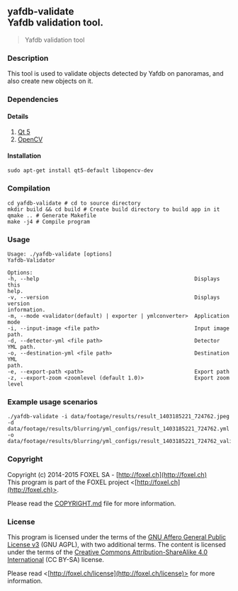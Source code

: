 ## yafdb-validate<br />Yafdb validation tool.

>Yafdb validation tool

### Description
This tool is used to validate objects detected by Yafdb on panoramas, and also create new objects on it.

### Dependencies

#### Details

1. [Qt 5](http://www.qt.io)
2. [OpenCV](http://opencv.org)

#### Installation

    sudo apt-get install qt5-default libopencv-dev

### Compilation

    cd yafdb-validate # cd to source directory
    mkdir build && cd build # Create build directory to build app in it
    qmake .. # Generate Makefile
    make -j4 # Compile program


### Usage
    Usage: ./yafdb-validate [options]
    Yafdb-Validator

    Options:
    -h, --help                                                 Displays this
    help.
    -v, --version                                              Displays version
    information.
    -m, --mode <validator(default) | exporter | ymlconverter>  Application mode
    -i, --input-image <file path>                              Input image path.
    -d, --detector-yml <file path>                             Detector YML path.
    -o, --destination-yml <file path>                          Destination YML
    path.
    -e, --export-path <path>                                   Export path
    -z, --export-zoom <zoomlevel (default 1.0)>                Export zoom level


### Example usage scenarios
    ./yafdb-validate -i data/footage/results/result_1403185221_724762.jpeg -d data/footage/results/blurring/yml_configs/result_1403185221_724762.yml -o data/footage/results/blurring/yml_configs/result_1403185221_724762_validated.yml


### Copyright

Copyright (c) 2014-2015 FOXEL SA - [http://foxel.ch](http://foxel.ch)<br />
This program is part of the FOXEL project <[http://foxel.ch](http://foxel.ch)>.

Please read the [COPYRIGHT.md](COPYRIGHT.md) file for more information.


### License

This program is licensed under the terms of the
[GNU Affero General Public License v3](http://www.gnu.org/licenses/agpl.html)
(GNU AGPL), with two additional terms. The content is licensed under the terms
of the
[Creative Commons Attribution-ShareAlike 4.0 International](http://creativecommons.org/licenses/by-sa/4.0/)
(CC BY-SA) license.

Please read <[http://foxel.ch/license](http://foxel.ch/license)> for more
information.
